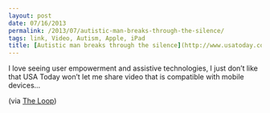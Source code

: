 ```yaml
---
layout: post
date: 07/16/2013
permalink: /2013/07/autistic-man-breaks-through-the-silence/
tags: link, Video, Autism, Apple, iPad
title: [Autistic man breaks through the silence](http://www.usatoday.com/story/news/nation/2013/07/14/autistic-man-breaks-through-the-silence/2516527/)
---
```


<p>I love seeing user empowerment and assistive technologies, I just don&#8217;t like that USA Today won&#8217;t let me share video that is compatible with mobile devices&#8230;</p>

<p>(via <a href="http://www.loopinsight.com/2013/07/15/autistic-man-breaks-through-the-silence/" title="Autistic man breaks through the silence">The Loop</a>)</p>